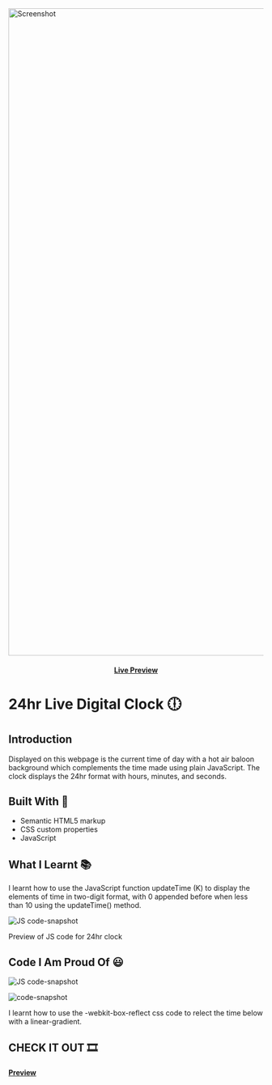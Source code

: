 <img width="1280" alt="Screenshot" src="https://github.com/Osaze-ai/24hr-live-digital-clock/assets/130580788/c6383672-3c6d-4ad3-a3b2-c93b670457fc">

<div align="center">
  <h4>
    <a href="https://osaze-ai.github.io/24hr-live-digital-clock/" color="white">
      Live Preview 
    </a>
    </div>

# 24hr Live Digital Clock :clock6:

## Introduction 

Displayed on this webpage is the current time of day with a hot air baloon background which complements the time made using plain JavaScript. The clock displays the 24hr format with hours, minutes, and seconds.

## Built With :hammer:

- Semantic HTML5 markup
- CSS custom properties
- JavaScript

## What I Learnt :books:

I learnt how to use the JavaScript function updateTime (K) to display the elements of time in two-digit format, with 0 appended before when less than 10 using the updateTime() method. 

![JS code-snapshot](https://github.com/Osaze-ai/24hr-live-digital-clock/assets/130580788/e0c4fd29-3da1-4c9d-beab-1c363a0000ca)

Preview of JS code for 24hr clock


## Code I Am Proud Of :smiley:

![JS code-snapshot](https://github.com/Osaze-ai/24hr-live-digital-clock/assets/130580788/feec9cd5-a902-4b43-bc15-9006788e8f98)

![code-snapshot](https://github.com/Osaze-ai/24hr-live-digital-clock/assets/130580788/bafcd8ca-8f0c-498d-8203-29bfafb37f4e)


I learnt how to use the -webkit-box-reflect css code to relect the time below with a linear-gradient. 

## CHECK IT OUT :film_strip:
<h4> <a href="https://osaze-ai.github.io/24hr-live-digital-clock/" color="white"> Preview </a> </div>

